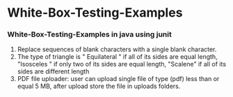 ﻿# White-Box-Testing-Examples
### White-Box-Testing-Examples in java using junit

1.	Replace sequences of blank characters with a single blank character.
2.	The type of triangle is " Equilateral " if all of its sides are equal length, "Isosceles " if only two of its sides are equal length, "Scalene" if all of its sides are different length
3.	PDF file uploader: user can upload single file of type (pdf) less than or equal 5 MB, after upload store the file in uploads folders.
